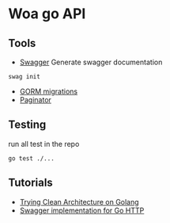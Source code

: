 # Woa go API

## Tools
- [Swagger](https://github.com/swaggo/swag) 
Generate swagger documentation
```
swag init
```
- [GORM migrations](https://github.com/go-gormigrate/gormigrate)
- [Paginator](https://github.com/ulule/paging)

## Testing
run all test in the repo
```
go test ./...
```

## Tutorials
- [Trying Clean Architecture on Golang](https://hackernoon.com/golang-clean-archithecture-efd6d7c43047)
- [Swagger implementation for Go HTTP](https://linggar.asia/?p=594&cpage=1)